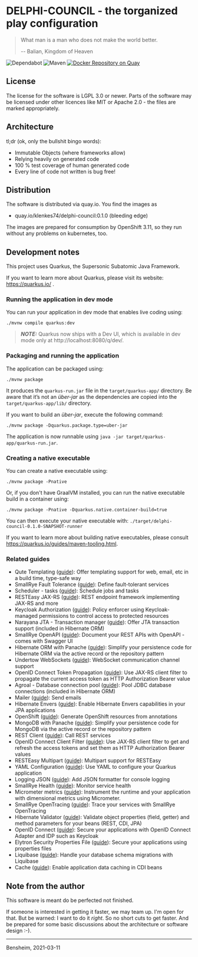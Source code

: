 # DELPHI-COUNCIL - the torganized play configuration

> What man is a man who does not make the world better.
>
> -- Balian, Kingdom of Heaven

![Dependabot](https://flat.badgen.net/dependabot/Paladins-Inn/delphi-council/?icon=dependabot)
![Maven](https://github.com/Paladins-Inn/delphi-council/workflows/Java%20CI%20with%20Maven/badge.svg)
[![Docker Repository on Quay](https://quay.io/repository/klenkes74/delphi-council/status "Docker Repository on Quay")](https://quay.io/repository/klenkes74/delphi-council)

## License
The license for the software is LGPL 3.0 or newer. Parts of the software may be licensed under other licences like MIT
or Apache 2.0 - the files are marked appropriately.

## Architecture

tl;dr (ok, only the bullshit bingo words):
- Immutable Objects (where frameworks allow)
- Relying heavily on generated code
- 100 % test coverage of human generated code
- Every line of code not written is bug free!

## Distribution
The software is distributed via quay.io. You find the images as

- quay.io/klenkes74/delphi-council:0.1.0 (bleeding edge)

The images are prepared for consumption by OpenShift 3.11, so they run without any problems on kubernetes, too.


## Development notes

This project uses Quarkus, the Supersonic Subatomic Java Framework.

If you want to learn more about Quarkus, please visit its website: https://quarkus.io/ .

### Running the application in dev mode

You can run your application in dev mode that enables live coding using:
```shell script
./mvnw compile quarkus:dev
```

> **_NOTE:_**  Quarkus now ships with a Dev UI, which is available in dev mode only at http://localhost:8080/q/dev/.

### Packaging and running the application

The application can be packaged using:
```shell script
./mvnw package
```
It produces the `quarkus-run.jar` file in the `target/quarkus-app/` directory.
Be aware that it’s not an _über-jar_ as the dependencies are copied into the `target/quarkus-app/lib/` directory.

If you want to build an _über-jar_, execute the following command:
```shell script
./mvnw package -Dquarkus.package.type=uber-jar
```

The application is now runnable using `java -jar target/quarkus-app/quarkus-run.jar`.

### Creating a native executable

You can create a native executable using: 
```shell script
./mvnw package -Pnative
```

Or, if you don't have GraalVM installed, you can run the native executable build in a container using: 
```shell script
./mvnw package -Pnative -Dquarkus.native.container-build=true
```

You can then execute your native executable with: `./target/delphi-council-0.1.0-SNAPSHOT-runner`

If you want to learn more about building native executables, please consult https://quarkus.io/guides/maven-tooling.html.

### Related guides

- Qute Templating ([guide](https://quarkus.io/guides/qute)): Offer templating support for web, email, etc in a build time, type-safe way
- SmallRye Fault Tolerance ([guide](https://quarkus.io/guides/microprofile-fault-tolerance)): Define fault-tolerant services
- Scheduler - tasks ([guide](https://quarkus.io/guides/scheduler)): Schedule jobs and tasks
- RESTEasy JAX-RS ([guide](https://quarkus.io/guides/rest-json)): REST endpoint framework implementing JAX-RS and more
- Keycloak Authorization ([guide](https://quarkus.io/guides/security-keycloak-authorization)): Policy enforcer using Keycloak-managed permissions to control access to protected resources
- Narayana JTA - Transaction manager ([guide](https://quarkus.io/guides/transaction)): Offer JTA transaction support (included in Hibernate ORM)
- SmallRye OpenAPI ([guide](https://quarkus.io/guides/openapi-swaggerui)): Document your REST APIs with OpenAPI - comes with Swagger UI
- Hibernate ORM with Panache ([guide](https://quarkus.io/guides/hibernate-orm-panache)): Simplify your persistence code for Hibernate ORM via the active record or the repository pattern
- Undertow WebSockets ([guide](https://quarkus.io/guides/websockets)): WebSocket communication channel support
- OpenID Connect Token Propagation ([guide](https://quarkus.io/guides/security-openid-connect-client)): Use JAX-RS client filter to propagate the current access token as HTTP Authorization Bearer value
- Agroal - Database connection pool ([guide](https://quarkus.io/guides/datasource)): Pool JDBC database connections (included in Hibernate ORM)
- Mailer ([guide](https://quarkus.io/guides/mailer)): Send emails
- Hibernate Envers ([guide](https://quarkus.io/guides/hibernate-orm#envers)): Enable Hibernate Envers capabilities in your JPA applications
- OpenShift ([guide](https://quarkus.io/guides/openshift)): Generate OpenShift resources from annotations
- MongoDB with Panache ([guide](https://quarkus.io/guides/mongodb-panache)): Simplify your persistence code for MongoDB via the active record or the repository pattern
- REST Client ([guide](https://quarkus.io/guides/rest-client)): Call REST services
- OpenID Connect Client Filter ([guide](https://quarkus.io/guides/security-openid-connect-client)): Use JAX-RS client filter to get and refresh the access tokens and set them as HTTP Authorization Bearer values
- RESTEasy Multipart ([guide](https://quarkus.io/guides/rest-json#multipart-support)): Multipart support for RESTEasy
- YAML Configuration ([guide](https://quarkus.io/guides/config#yaml)): Use YAML to configure your Quarkus application
- Logging JSON ([guide](https://quarkus.io/guides/logging#json-logging)): Add JSON formatter for console logging
- SmallRye Health ([guide](https://quarkus.io/guides/microprofile-health)): Monitor service health
- Micrometer metrics ([guide](https://quarkus.io/guides/micrometer-metrics)): Instrument the runtime and your application with dimensional metrics using Micrometer.
- SmallRye OpenTracing ([guide](https://quarkus.io/guides/opentracing)): Trace your services with SmallRye OpenTracing
- Hibernate Validator ([guide](https://quarkus.io/guides/validation)): Validate object properties (field, getter) and method parameters for your beans (REST, CDI, JPA)
- OpenID Connect ([guide](https://quarkus.io/guides/security-openid-connect)): Secure your applications with OpenID Connect Adapter and IDP such as Keycloak
- Elytron Security Properties File ([guide](https://quarkus.io/guides/security-properties)): Secure your applications using properties files
- Liquibase ([guide](https://quarkus.io/guides/liquibase)): Handle your database schema migrations with Liquibase
- Cache ([guide](https://quarkus.io/guides/cache)): Enable application data caching in CDI beans

## Note from the author
This software is meant do be perfected not finished.

If someone is interested in getting it faster, we may team up. I'm open for that. But be warned: I want to do it
_right_. So no short cuts to get faster. And be prepared for some basic discussions about the architecture or software
design :-).

---
Bensheim, 2021-03-11
